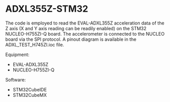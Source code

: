# ADXL355Z-STM32

The code is employed to read the EVAL-ADXL355Z acceleration data of the Z axis (X and Y axis reading can be readily enabled) on the STM32 NUCLEO-H755ZI-Q board. The accelerometer is connected to the NUCLEO board via the SPI protocol. A pinout diagram is available in the ADXL_TEST_H745ZI.ioc file.

Equipment:
- EVAL-ADXL355Z
- NUCLEO-H755ZI-Q

Software:
- STM32CubeIDE
- STM32CubeMX



